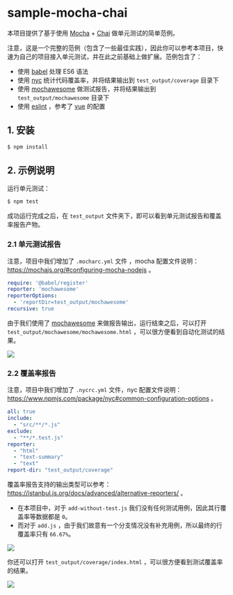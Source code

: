 # sample-mocha-chai

本项目提供了基于使用 [Mocha](https://mochajs.org/) + [Chai](https://www.chaijs.com/) 做单元测试的简单范例。

注意，这是一个完整的范例（包含了一些最佳实践），因此你可以参考本项目，快速为自己的项目接入单元测试，并在此之前基础上做扩展。范例包含了：

- 使用 [babel](https://babeljs.io/) 处理 ES6 语法
- 使用 [nyc](https://www.npmjs.com/package/nyc) 统计代码覆盖率，并将结果输出到 `test_output/coverage` 目录下
- 使用 [mochawesome](https://www.npmjs.com/package/mochawesome) 做测试报告，并将结果输出到 `test_output/mochawesome` 目录下
- 使用 [eslint](https://eslint.org/) ，参考了 [vue](https://github.com/vuejs/vue) 的配置


## 1. 安装

```bash
$ npm install
```

## 2. 示例说明

运行单元测试：

```bash
$ npm test
```

成功运行完成之后，在 `test_output` 文件夹下，即可以看到单元测试报告和覆盖率报告产物。

### 2.1 单元测试报告

注意，项目中我们增加了 `.mocharc.yml` 文件 ，mocha 配置文件说明：https://mochajs.org/#configuring-mocha-nodejs 。

```yaml
require: '@babel/register'
reporter: 'mochawesome'
reporterOptions:
  - 'reportDir=test_output/mochawesome'
recursive: true
```

由于我们使用了 [mochawesome](https://www.npmjs.com/package/mochawesome) 来做报告输出，运行结束之后，可以打开 `test_output/mochawesome/mochawesome.html` ，可以很方便看到自动化测试的结果。

![](../.asset/img/mochawesome.png)


### 2.2 覆盖率报告

注意，项目中我们增加了 `.nycrc.yml` 文件，nyc 配置文件说明：https://www.npmjs.com/package/nyc#common-configuration-options 。

```yaml
all: true
include:
  - "src/**/*.js"
exclude:
  - "**/*.test.js"
reporter:
  - "html"
  - "text-summary"
  - "text"
report-dir: "test_output/coverage"
```

覆盖率报告支持的输出类型可以参考：https://istanbul.js.org/docs/advanced/alternative-reporters/ 。

- 在本项目中，对于 `add-without-test.js` 我们没有任何测试用例，因此其行覆盖率等数据都是 `0`。
- 而对于 `add.js` ，由于我们故意有一个分支情况没有补充用例，所以最终的行覆盖率只有 `66.67%`。


![](../.asset/img/nyc-coverage.png)

你还可以打开 `test_output/coverage/index.html` ，可以很方便看到测试覆盖率的结果。

![](../.asset/img/nyc-report-html.png)